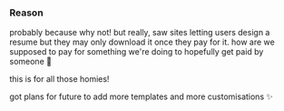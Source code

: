 ### Reason
probably because why not! but really, saw sites letting users design a resume but they may only download it once they pay for it. how are we supposed to pay for something we're doing to hopefully get paid by someone 🥹

this is for all those homies!

got plans for future to add more templates and more customisations ✨
